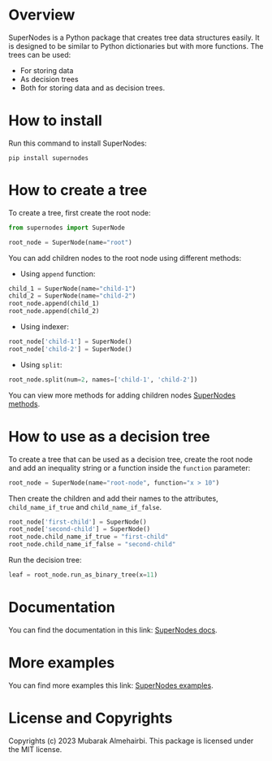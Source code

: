 # Overview
SuperNodes is a Python package that creates tree data structures easily.
It is designed to be similar to Python dictionaries but with more
functions. The trees can be used:
* For storing data
* As decision trees
* Both for storing data and as decision trees.

# How to install
Run this command to install SuperNodes:
```shell
pip install supernodes
```

# How to create a tree
To create a tree, first create the root node:

```python
from supernodes import SuperNode

root_node = SuperNode(name="root")
```

You can add children nodes to the root node using different methods:

* Using ``append`` function:
```python
child_1 = SuperNode(name="child-1")
child_2 = SuperNode(name="child-2")
root_node.append(child_1)
root_node.append(child_2)
```
* Using indexer:
```python
root_node['child-1'] = SuperNode()
root_node['child-2'] = SuperNode()
```
* Using `split`:
```python
root_node.split(num=2, names=['child-1', 'child-2'])
```
You can view more methods for adding children nodes
[SuperNodes methods](https://supernodes.readthedocs.io/en/latest/examples/methods/).

# How to use as a decision tree
To create a tree that can be used as a decision tree,
create the root node and add an inequality string or
a function inside the `function` parameter:
```python
root_node = SuperNode(name="root-node", function="x > 10")
```
Then create the children and add their names to the attributes,
`child_name_if_true` and `child_name_if_false`.
```python
root_node['first-child'] = SuperNode()
root_node['second-child'] = SuperNode()
root_node.child_name_if_true = "first-child"
root_node.child_name_if_false = "second-child"
```
Run the decision tree:
```python
leaf = root_node.run_as_binary_tree(x=11)
```

# Documentation
You can find the documentation in this link:
[SuperNodes docs](https://supernodes.herokuapp.com/).

# More examples
You can find more examples this link:
[SuperNodes examples](https://supernodes.herokuapp.com/examples.html).

# License and Copyrights
Copyrights (c) 2023 Mubarak Almehairbi.
This package is licensed under the MIT license.
